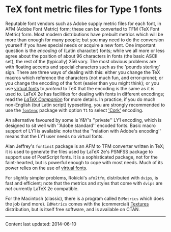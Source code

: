 # TeX font metric files for Type 1 fonts

Reputable font vendors such as Adobe supply metric files for each
font, in AFM (Adobe Font Metric) form; these can be converted
to TFM (TeX Font Metric) form. Most modern distributions have
prebuilt metrics which will be more than enough for many people; but you may
need to do the conversion yourself if you have special needs or
acquire a new font. One important question is the _encoding_ of
(Latin character) fonts; while we all more or less agree about the
position of about 96 characters in fonts (the basic ASCII set), the
rest of the (typically) 256 vary. The most obvious problems are with
floating accents and special characters such as the 'pounds sterling'
sign. There are three ways of dealing with this: either you change the
TeX macros which reference the characters (not much fun, and
error-prone); or you change the encoding of the font (easier than you
might think); or you use [virtual fonts](./FAQ-virtualfonts.html) to
_pretend_ to TeX that the encoding is the same as it is used to.
LaTeX 2e has facilities for dealing with fonts in different
encodings; read the [_LaTeX Companion_](./FAQ-latex-books.html) for
more details.  In practice, if you do much non-English (but Latin
script) typesetting, you are strongly recommended to use the
[`fontenc`](http://ctan.org/pkg/fontenc) package with option `T1` to select
['Cork'](./FAQ-ECfonts.html) encoding.

An alternative favoured by some is Y&Y's ''private'' LY1 encoding,
which is designed to sit well with ''Adobe standard'' encoded fonts.
Basic macro support of LY1 is available: note that the
''relation with Adobe's encoding'' means that the LY1 user
needs no virtual fonts.

Alan Jeffrey's `fontinst` package is an AFM to
TFM converter written in TeX; it is used to generate the
files used by LaTeX 2e's PSNFSS package to support use of
PostScript fonts. It is a sophisticated package, not for the faint-hearted,
but is powerful enough to cope with most needs.  Much of its power
relies on the use of [virtual fonts](./FAQ-virtualfonts.html).

For slightly simpler problems, Rokicki's `afm2tfm`,
distributed with `dvips`, is fast and
efficient; note that the metrics and styles that come with
`dvips` are _not_ currently LaTeX 2e compatible.

For the Macintosh (classic), there is a program called
`EdMetrics` which does the job (and more).
`EdMetrics` comes with the (commercial)
[Textures](./FAQ-commercial.html) distribution, but is itself free
software, and is available on CTAN.


----

Content last updated: 2014-06-10
